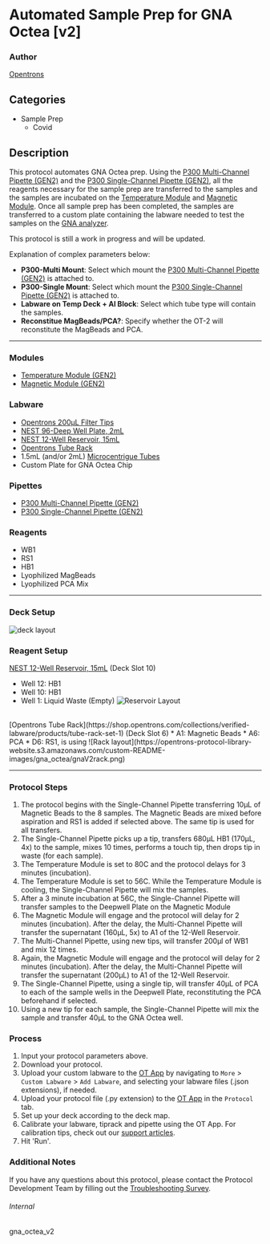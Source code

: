 # Automated Sample Prep for GNA Octea [v2]

### Author
[Opentrons](https://opentrons.com/)

## Categories
* Sample Prep
	* Covid

## Description
This protocol automates GNA Octea prep. Using the [P300 Multi-Channel Pipette (GEN2)](https://shop.opentrons.com/collections/ot-2-pipettes/products/8-channel-electronic-pipette) and the [P300 Single-Channel Pipette (GEN2)](https://shop.opentrons.com/collections/ot-2-pipettes/products/single-channel-electronic-pipette), all the reagents necessary for the sample prep are transferred to the samples and the samples are incubated on the [Temperature Module](https://shop.opentrons.com/collections/hardware-modules/products/tempdeck) and [Magnetic Module](https://shop.opentrons.com/collections/hardware-modules/products/magdeck). Once all sample prep has been completed, the samples are transferred to a custom plate containing the labware needed to test the samples on the [GNA analyzer](https://www.gna-bio.com/products/).

This protocol is still a work in progress and will be updated.


Explanation of complex parameters below:
* **P300-Multi Mount**: Select which mount the [P300 Multi-Channel Pipette (GEN2)](https://shop.opentrons.com/collections/ot-2-pipettes/products/8-channel-electronic-pipette) is attached to.
* **P300-Single Mount**: Select which mount the [P300 Single-Channel Pipette (GEN2)](https://shop.opentrons.com/collections/ot-2-pipettes/products/single-channel-electronic-pipette) is attached to.
* **Labware on Temp Deck + Al Block**: Select which tube type will contain the samples.
* **Reconstitue MagBeads/PCA?**: Specify whether the OT-2 will reconstitute the MagBeads and PCA.


---

### Modules
* [Temperature Module (GEN2)](https://shop.opentrons.com/collections/hardware-modules/products/tempdeck)
* [Magnetic Module (GEN2)](https://shop.opentrons.com/collections/hardware-modules/products/magdeck)

### Labware
* [Opentrons 200µL Filter Tips](https://shop.opentrons.com/collections/opentrons-tips/products/opentrons-200ul-filter-tips)
* [NEST 96-Deep Well Plate, 2mL](https://shop.opentrons.com/collections/verified-labware/products/nest-0-2-ml-96-well-deep-well-plate-v-bottom)
* [NEST 12-Well Reservoir, 15mL](https://shop.opentrons.com/collections/verified-labware/products/nest-12-well-reservoir-15-ml)
* [Opentrons Tube Rack](https://shop.opentrons.com/collections/verified-labware/products/tube-rack-set-1)
* 1.5mL (and/or 2mL) [Microcentrigue Tubes]()
* Custom Plate for GNA Octea Chip

### Pipettes
* [P300 Multi-Channel Pipette (GEN2)](https://shop.opentrons.com/collections/ot-2-pipettes/products/8-channel-electronic-pipette)
* [P300 Single-Channel Pipette (GEN2)](https://shop.opentrons.com/collections/ot-2-pipettes/products/single-channel-electronic-pipette)

### Reagents
* WB1
* RS1
* HB1
* Lyophilized MagBeads
* Lyophilized PCA Mix

---

### Deck Setup
![deck layout](https://opentrons-protocol-library-website.s3.amazonaws.com/custom-README-images/gna_octea/gnaV2deck.png)

### Reagent Setup
[NEST 12-Well Reservoir, 15mL](https://shop.opentrons.com/collections/verified-labware/products/nest-12-well-reservoir-15-ml) (Deck Slot 10)
* Well 12: HB1
* Well 10: HB1
* Well 1: Liquid Waste (Empty)
![Reservoir Layout](https://opentrons-protocol-library-website.s3.amazonaws.com/custom-README-images/gna_octea/gnaV2res.png)
</br>
[Opentrons Tube Rack](https://shop.opentrons.com/collections/verified-labware/products/tube-rack-set-1) (Deck Slot 6)
* A1: Magnetic Beads
* A6: PCA
* D6: RS1, is using
![Rack layout](https://opentrons-protocol-library-website.s3.amazonaws.com/custom-README-images/gna_octea/gnaV2rack.png)

---

### Protocol Steps
1. The protocol begins with the Single-Channel Pipette transferring 10µL of Magnetic Beads to the 8 samples. The Magnetic Beads are mixed before aspiration and RS1 is added if selected above. The same tip is used for all transfers.
2. The Single-Channel Pipette picks up a tip, transfers 680µL HB1 (170µL, 4x) to the sample, mixes 10 times, performs a touch tip, then drops tip in waste (for each sample).
3. The Temperature Module is set to 80C and the protocol delays for 3 minutes (incubation).
4. The Temperature Module is set to 56C. While the Temperature Module is cooling, the Single-Channel Pipette will mix the samples.
5. After a 3 minute incubation at 56C, the Single-Channel Pipette will transfer samples to the Deepwell Plate on the Magnetic Module
6. The Magnetic Module will engage and the protocol will delay for 2 minutes (incubation). After the delay, the Multi-Channel Pipette will transfer the supernatant (160µL, 5x) to A1 of the 12-Well Reservoir.
7. The Multi-Channel Pipette, using new tips, will transfer 200µl of WB1 and mix 12 times.
8. Again, the Magnetic Module will engage and the protocol will delay for 2 minutes (incubation). After the delay, the Multi-Channel Pipette will transfer the supernatant (200µL) to A1 of the 12-Well Reservoir.
9. The Single-Channel Pipette, using a single tip, will transfer 40µL of PCA to each of the sample wells in the Deepwell Plate, reconstituting the PCA beforehand if selected.
10. Using a new tip for each sample, the Single-Channel Pipette will mix the sample and transfer 40µL to the GNA Octea well.


### Process
1. Input your protocol parameters above.
2. Download your protocol.
3. Upload your custom labware to the [OT App](https://opentrons.com/ot-app) by navigating to `More` > `Custom Labware` > `Add Labware`, and selecting your labware files (.json extensions), if needed.
4. Upload your protocol file (.py extension) to the [OT App](https://opentrons.com/ot-app) in the `Protocol` tab.
5. Set up your deck according to the deck map.
6. Calibrate your labware, tiprack and pipette using the OT App. For calibration tips, check out our [support articles](https://support.opentrons.com/en/collections/1559720-guide-for-getting-started-with-the-ot-2).
7. Hit 'Run'.

### Additional Notes
If you have any questions about this protocol, please contact the Protocol Development Team by filling out the [Troubleshooting Survey](https://protocol-troubleshooting.paperform.co/).

###### Internal
gna_octea_v2
